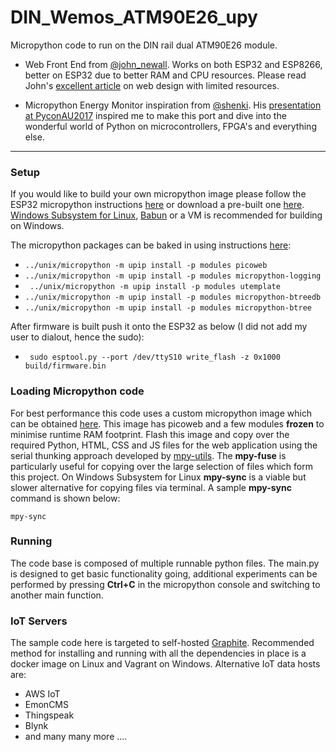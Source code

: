 # DIN_Wemos_ATM90E26_upy
Micropython code to run on the DIN rail dual ATM90E26 module.
* Web Front End from [@john_newall](https://twitter.com/john_newall).
Works on both ESP32 and ESP8266, better on ESP32 due to better RAM and CPU resources. Please read John's [excellent article](https://www.johnnewall.com/article/microcontroller-website-energy-monitor/) on web design with limited resources.

* Micropython Energy Monitor inspiration from [@shenki](https://twitter.com/shenki).
His [presentation at PyconAU2017](https://2017.pycon-au.org/schedule/presentation/69/) inspired me to make this port and dive into the wonderful world of Python on microcontrollers, FPGA's and everything else.
--------------------------
### Setup
If you would like to build your own micropython image please follow the ESP32 micropython instructions 
[here](https://github.com/micropython/micropython/blob/master/ports/esp32/README.md) or download a pre-built 
one [here](http://micropython.org/download#esp32). [Windows Subsystem for Linux](https://blogs.msdn.microsoft.com/wsl/),
[Babun](http://babun.github.io/) or a VM is recommended for building on Windows.

The micropython packages can be baked in using instructions [here](https://docs.micropython.org/en/latest/pyboard/reference/packages.html#cross-installing-packages-with-freezing):
 - `../unix/micropython -m upip install -p modules picoweb`
 - `../unix/micropython -m upip install -p modules micropython-logging`
 - ` ../unix/micropython -m upip install -p modules utemplate`
 - `../unix/micropython -m upip install -p modules micropython-btreedb`
 - `../unix/micropython -m upip install -p modules micropython-btree`

After firmware is built push it onto the ESP32 as below (I did not add my user to dialout, hence the sudo):
 - ` sudo esptool.py --port /dev/ttyS10 write_flash -z 0x1000 build/firmware.bin`

### Loading Micropython code
For best performance this code uses a custom micropython image which can be obtained
[here](https://drive.google.com/file/d/0B7PX_Donnye2ZjB5cWd1X0NpOTFhQ29BT3pjdC1rYXdkRG5v/view). 
This image has picoweb and a few modules **frozen** to minimise runtime RAM footprint.
Flash this image and copy over the required Python, HTML, CSS and JS files for the web application
using the serial thunking approach developed by [mpy-utils](https://github.com/nickzoic/mpy-utils).
The **mpy-fuse** is particularly useful for copying over the large selection of files which form this project.
On Windows Subsystem for Linux **mpy-sync** is a viable but slower alternative for copying files via terminal.
A sample **mpy-sync** command is shown below:

`mpy-sync `

### Running
The code base is composed of multiple runnable python files. The main.py is designed to get basic functionality going,
 additional experiments can be performed by pressing **Ctrl+C** in the micropython console and switching to another main 
 function.
 
### IoT Servers
The sample code here is targeted to self-hosted [Graphite](http://graphite.readthedocs.io/en/latest/install.html). Recommended method for installing and running with all the dependencies in place is a docker image on Linux and Vagrant on Windows. Alternative IoT data hosts are:
 - AWS IoT
 - EmonCMS
 - Thingspeak
 - Blynk
 - and many many more ....
